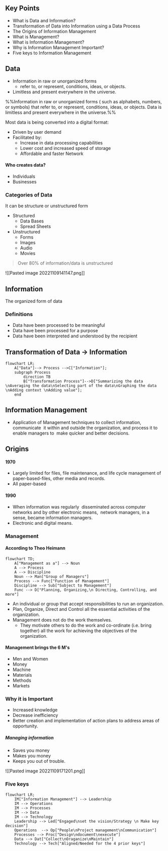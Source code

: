 
## Key Points
- What is Data and Information?
- Transformation of Data into Information using a Data Process
- The Origins of Information Management
- What is Management?
- What is Information Management?
- Why is Information Management Important?
- Five keys to Information Management


## Data

- Information in raw or unorganized forms
	- refer to, or represent, conditions, ideas, or objects. 
- Limitless and present everywhere in the universe.

%%Information in raw or unorganized forms ( such as alphabets, numbers, or symbols) that refer to, or represent, conditions, ideas, or objects. Data is limitless and present everywhere in the universe.%%

Most data is being converted into a digital format:
- Driven by user demand
- Facilitated by:
	- Increase in data processing capabilities
	- Lower cost and increased speed of storage
	- Affordable and faster Network

#### Who creates data?
- Individuals
- Businesses

### Categories of Data
It can be structure or unstructured form
- Structured
	- Data Bases
	- Spread Sheets
- Unstructured
	- Forms
	- Images
	- Audio
	- Movies
> Over 80% of information/data is unstructured

![[Pasted image 20221109141147.png]]


## Information
The organized form of data

### Definitions
- Data have been processed to be meaningful
- Data have been processed for a purpose
- Data have been interpreted and understood by the recipient

## Transformation of Data -> Information

```mermaid
flowchart LR;
	A["Data"]--> Process -->C["Information"];
	subgraph Process
		direction TB
		B["Transformation Process"]-->D["Summarizing the data \nAveraging the data\nSelecting part of the data\nGraphing the data \nAdding context \nAdding value"];
	end
```
## Information Management
- Application of Management techniques to collect information, communicate  it within and outside the organization, and process it to enable managers to  make quicker and better decisions.

## Origins
#### 1970
- Largely limited for files, file maintenance, and life cycle management of paper-based-files, other media and records.
- All paper-based
#### 1990
- When information was regularly  disseminated across computer networks and by other electronic means,  network managers, in a sense, became information managers.
- Electronic and digital means.

### Management

#### According to Theo Heimann
```mermaid
flowchart TD;
	A["Management as a"] --> Noun
	A --> Process
	A --> Discipline
	Noun --> Man["Group of Managers"]
	Process --> Func["Function of Management"]
	Discipline --> Sub["Subject to Management"]
	Func --> D["Planning, Organizing,\n Directing, Controlling, and more"]
```
- An individual or group that accept responsibilities to run an organization. 
- Plan, Organize, Direct and Control all the essential activities of the organization.
- Management does not do the work themselves. 
	- They motivate others to do the work and co-ordinate (i.e. bring together) all the work for achieving the objectives of the organization.

#### Management brings the 6 M's
- Men and Women
- Money
- Machine
- Materials
- Methods
- Markets

### Why it is Important
- Increased knowledge
- Decrease inefficiency
- Better creation and implementation of action plans to address areas of opportunity.
##### Managing information
- Saves you money
- Makes you money
- Keeps you out of trouble.

![[Pasted image 20221109171201.png]]

### Five keys
```mermaid
flowchart LR;
	IM["Information Management"] --> Leadership
	IM --> Operations
	IM --> Processes
	IM --> Data
	IM --> Technology 
	Leadership --> Led["Engaged\nset the vision/Strategy \n Make key decision"]
	Operations  --> Op["People\nProject management\nCommunication"]
	Processes --> Proc["Design\ndocument\nexecute"]
	Data --> Dat["Collect\nOraganize\nMaintain"]
	Technology --> Tech["Aligned/Needed for the 4 prior keys"]


```



